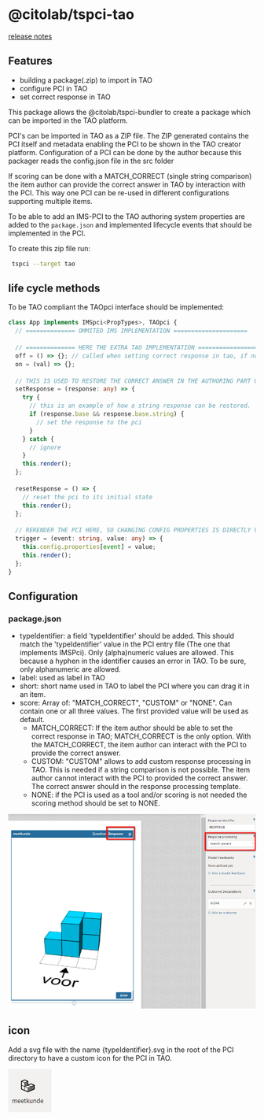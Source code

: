 

# @citolab/tspci-tao

[release notes](https://github.com/Citolab/tspci/lib/tspci-tao/release-notes.md)

## Features
  - building a package(.zip) to import in TAO
  - configure PCI in TAO
  - set correct response in TAO

This package allows the @citolab/tspci-bundler to create a package which can be imported in the TAO platform.

PCI's can be imported in TAO as a ZIP file. The ZIP generated contains the PCI itself and metadata enabling the PCI to be shown in the TAO creator platform.
Configuration of a PCI can be done by the author because this packager reads the config.json file in the src folder

If scoring can be done with a MATCH_CORRECT (single string comparison) the item author can provide the correct answer in TAO by interaction with the PCI.
This way one PCI can be re-used in different configurations supporting multiple items.

To be able to add an IMS-PCI to the TAO authoring system properties are added to the `package.json`
and implemented lifecycle events that should be implemented in the PCI.

To create this zip file run:

``` sh 
 tspci --target tao
```

## life cycle methods

To be TAO compliant the TAOpci interface should be implemented:

```ts
class App implements IMSpci<PropTypes>, TAOpci {
  // ============== OMMITED IMS IMPLEMENTATION =====================

  // ============== HERE THE EXTRA TAO IMPLEMENTATION =====================
  off = () => {}; // called when setting correct response in tao, if not implemented TAO gives an error
  on = (val) => {};

  // THIS IS USED TO RESTORE THE CORRECT ANSWER IN THE AUTHORING PART OF TAO.
  setResponse = (response: any) => {
    try {
      // this is an example of how a string response can be restored.
      if (response.base && response.base.string) {
        // set the response to the pci
      }
    } catch {
      // ignore
    }
    this.render();
  };

  resetResponse = () => {
    // reset the pci to its initial state
    this.render();
  };

  // RERENDER THE PCI HERE, SO CHANGING CONFIG PROPERTIES IS DIRECTLY VISIBLE IN TAO.
  trigger = (event: string, value: any) => {
    this.config.properties[event] = value;
    this.render();
  };
}
```

## Configuration


### package.json
- typeIdentifier: a field 'typeIdentifier' should be added. This should match the 'typeIdentifier' value in the PCI entry file (The one that implements IMSPci). Only (alpha)numeric values are allowed. This because a hyphen in the identifier causes an error in TAO. To be sure, only alphanumeric are allowed.
- label: used as label in TAO
- short: short name used in TAO to label the PCI where you can drag it in an item.
- score: Array of: "MATCH_CORRECT", "CUSTOM" or "NONE". Can contain one or all three values. The first provided value will be used as default.
  - MATCH_CORRECT: If the item author should be able to set the correct response in TAO; MATCH_CORRECT is the only option. With the MATCH_CORRECT, the item author can interact with the PCI to provide the correct answer. 
  - CUSTOM: "CUSTOM" allows to add custom response processing in TAO. This is needed if a string comparison is not possible. The item author cannot interact with the PCI to provided the correct answer. The correct answer should in the response processing template.
  - NONE: if the PCI is used as a tool and/or scoring is not needed the scoring method should be set to NONE.

![provide scoring for the PCI in TAO](https://github.com/Citolab/tspci/blob/main/lib/tspci-tao/readme-images/score.png)

## icon

Add a svg file with the name {typeIdentifier}.svg in the root of the PCI directory to have a custom icon for the PCI in TAO.

![custom icon](https://github.com/Citolab/tspci/blob/main/lib/tspci-tao/readme-images/icon.png)

